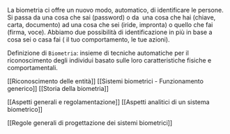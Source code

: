 La biometria ci offre un nuovo modo, automatico, di identificare le persone.
Si passa da una cosa che sai (password) o da  una cosa che hai (chiave, carta, documento) ad una cosa che sei (iride, impronta) o quello che fai (firma, voce).
Abbiamo due possibilità di identificazione in più in base a cosa sei o casa fai ( il tuo comportamento, le tue azioni).

Definizione di `Biometria`: insieme di tecniche automatiche per il riconoscimento degli individui basato sulle loro caratteristiche fisiche e comportamentali.

[[Riconoscimento delle entità]]
[[Sistemi biometrici - Funzionamento generico]]
[[Storia della biometria]]

[[Aspetti generali e regolamentazione]]
[[Aspetti analitici di un sistema biometrico]]

[[Regole generali di progettazione dei sistemi biometrici]]